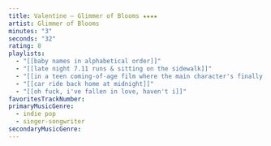```yaml
---
title: Valentine — Glimmer of Blooms ★★★★
artist: Glimmer of Blooms
minutes: "3"
seconds: "32"
rating: 8
playlists:
  - "[[baby names in alphabetical order]]"
  - "[[late night 7.11 runs & sitting on the sidewalk]]"
  - "[[in a teen coming-of-age film where the main character's finally ready for the next chapter]]"
  - "[[car ride back home at midnight]]"
  - "[[oh fuck, i've fallen in love, haven't i]]"
favoritesTrackNumber:
primaryMusicGenre:
  - indie pop
  - singer-songwriter
secondaryMusicGenre:
---
```

